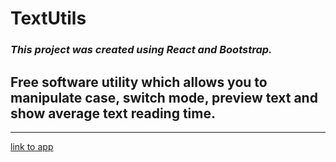 # **TextUtils** 
### _This project was created using React and Bootstrap._ 
## Free software utility which allows you to manipulate case, switch mode, preview text and show average text reading time.
 ---
[link to app](https://npuneet.github.io/textutils/)
